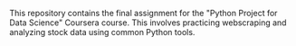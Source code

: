This repository contains the final assignment for the "Python Project for Data Science" Coursera course. This involves practicing webscraping and analyzing stock data using common Python tools.
